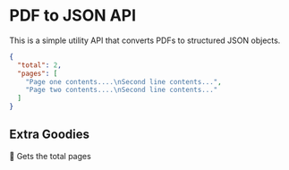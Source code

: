 # PDF to JSON API

This is a simple utility API that converts PDFs to structured JSON objects.
```json
{
  "total": 2,
  "pages": [
    "Page one contents....\nSecond line contents...",
    "Page two contents....\nSecond line contents..."
  ]
}

```
## Extra Goodies
<div>📄 Gets the total pages</div>

